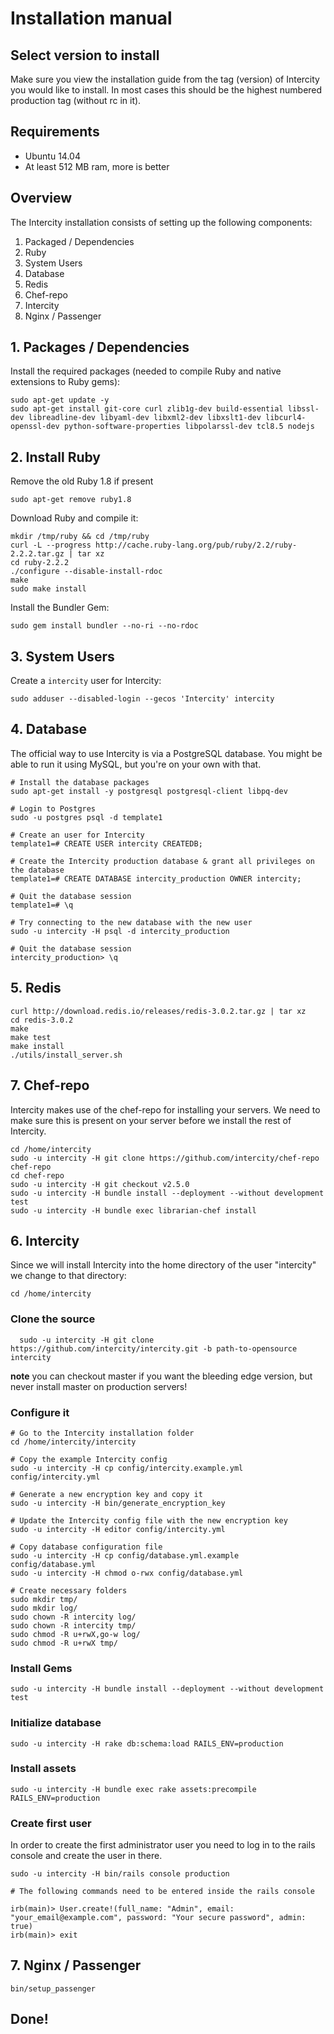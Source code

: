 # Installation manual

## Select version to install

Make sure you view the installation guide from the tag (version) of Intercity
you would like to install. In most cases this should be the highest numbered
production tag (without rc in it).

## Requirements

* Ubuntu 14.04
* At least 512 MB ram, more is better

## Overview

The Intercity installation consists of setting up the following components:

1. Packaged / Dependencies
2. Ruby
3. System Users
4. Database
5. Redis
6. Chef-repo
7. Intercity
8. Nginx / Passenger

## 1. Packages / Dependencies

Install the required packages (needed to compile Ruby and native extensions to
Ruby gems):


```shell
sudo apt-get update -y
sudo apt-get install git-core curl zlib1g-dev build-essential libssl-dev libreadline-dev libyaml-dev libxml2-dev libxslt1-dev libcurl4-openssl-dev python-software-properties libpolarssl-dev tcl8.5 nodejs
```

## 2. Install Ruby

Remove the old Ruby 1.8 if present

```shell
sudo apt-get remove ruby1.8
```

Download Ruby and compile it:

```shell
mkdir /tmp/ruby && cd /tmp/ruby
curl -L --progress http://cache.ruby-lang.org/pub/ruby/2.2/ruby-2.2.2.tar.gz | tar xz
cd ruby-2.2.2
./configure --disable-install-rdoc
make
sudo make install
```

Install the Bundler Gem:

```shell
sudo gem install bundler --no-ri --no-rdoc
```

## 3. System Users

Create a `intercity` user for Intercity:

```shell
sudo adduser --disabled-login --gecos 'Intercity' intercity
```

## 4. Database

The official way to use Intercity is via a PostgreSQL database. You might be
able to run it using MySQL, but you're on your own with that.

```shell
# Install the database packages
sudo apt-get install -y postgresql postgresql-client libpq-dev

# Login to Postgres
sudo -u postgres psql -d template1

# Create an user for Intercity
template1=# CREATE USER intercity CREATEDB;

# Create the Intercity production database & grant all privileges on the database
template1=# CREATE DATABASE intercity_production OWNER intercity;

# Quit the database session
template1=# \q

# Try connecting to the new database with the new user
sudo -u intercity -H psql -d intercity_production

# Quit the database session
intercity_production> \q
```

## 5. Redis

```shell
curl http://download.redis.io/releases/redis-3.0.2.tar.gz | tar xz
cd redis-3.0.2
make
make test
make install
./utils/install_server.sh
```

## 7. Chef-repo

Intercity makes use of the chef-repo for installing your servers. We need to
make sure this is present on your server before we install the rest of
Intercity.

```shell
cd /home/intercity
sudo -u intercity -H git clone https://github.com/intercity/chef-repo chef-repo
cd chef-repo
sudo -u intercity -H git checkout v2.5.0
sudo -u intercity -H bundle install --deployment --without development test
sudo -u intercity -H bundle exec librarian-chef install
```

## 6. Intercity

Since we will install Intercity into the home directory of the user "intercity"
we change to that directory:

```shell
cd /home/intercity
```

### Clone the source

```shell
  sudo -u intercity -H git clone https://github.com/intercity/intercity.git -b path-to-opensource intercity
```
**note** you can checkout master if you want the bleeding edge version, but
never install master on production servers!

### Configure it

```shell
# Go to the Intercity installation folder
cd /home/intercity/intercity

# Copy the example Intercity config
sudo -u intercity -H cp config/intercity.example.yml config/intercity.yml

# Generate a new encryption key and copy it
sudo -u intercity -H bin/generate_encryption_key

# Update the Intercity config file with the new encryption key
sudo -u intercity -H editor config/intercity.yml

# Copy database configuration file
sudo -u intercity -H cp config/database.yml.example config/database.yml
sudo -u intercity -H chmod o-rwx config/database.yml

# Create necessary folders
sudo mkdir tmp/
sudo mkdir log/
sudo chown -R intercity log/
sudo chown -R intercity tmp/
sudo chmod -R u+rwX,go-w log/
sudo chmod -R u+rwX tmp/
```

### Install Gems

```shell
sudo -u intercity -H bundle install --deployment --without development test
```

### Initialize database

```shell
sudo -u intercity -H rake db:schema:load RAILS_ENV=production
```

### Install assets

```shell
sudo -u intercity -H bundle exec rake assets:precompile RAILS_ENV=production
```

### Create first user

In order to create the first administrator user you need to log in to the rails
console and create the user in there.

```shell
sudo -u intercity -H bin/rails console production

# The following commands need to be entered inside the rails console

irb(main)> User.create!(full_name: "Admin", email: "your_email@example.com", password: "Your secure password", admin: true)
irb(main)> exit
```

## 7. Nginx / Passenger

```shell
bin/setup_passenger
```

## Done!
